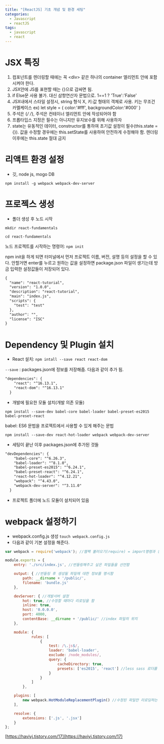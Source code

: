 ```yaml
---
title: "[ReactJS] 기초 개념 및 환경 세팅"
categories:
  - Javascript
  - reactJS
tags:
  - javascript
  - react
---
```


# JSX 특징

1. 컴포넌트를 렌더링할 때에는 꼭 <⁯div></div> 같은 하나의 container 엘리먼트 안에 포함시켜야 한다.
2. JSX안에 JS를 표현할 때는 {}으로 감싸면 됨.
3. if Else문 사용 불가. 대신 삼항연산자 문법으로. 1==1 ? 'True':'False'
4. JSX내에서 스타일 설정시, string 형식 X, 키:값 형태의 객체로 사용. 키는 무조건 카멜케이스
ex)
let style = {
color:'#fff',
backgroundColor:'#000'
}
5. 주석은 {*/ /*}, 주석은 컨테이너 엘리먼트 안에 작성되어야 함
6. 프롭타입스 지정은 필수는 아니지만 유지보수를 위해 사용하자
7. state는 유동적인 데이터, constructor를 통하여 초기값 설정이 필수(this.state = {}).
값을 수정할 경우에는 this.setState를 사용하여 안전하게 수정해야 함. 렌더링 이후에는 this.state 절대 금지

# 리액트 환경 설정

- 깃, node js, mogo DB

`npm install -g webpack webpack-dev-server`

# 프로젝스 생성

- 폴더 생성 후 노드 시작

`mkdir react-fundamentals`

`cd react-fundamentals`

노드 프로젝트를 시작하는 명령어: `npm init`

npm init을 하게 되면 터미널에서 먼저 프로젝트 이름, 버전, 설명 등의 설정을 할 수 있다. 안할거면 enter를 누르고 원하는 값을 설정하면 package.json 파일이 생기는데 방금 입력한 설정값들이 저장되어 있다.

```html
{
  "name": "react-tutorial",
  "version": "1.0.0",
  "description": "react-tutorial",
  "main": "index.js",
  "scripts": {
    "test": "test"
  },
  "author": "",
  "license": "ISC"
}
```

# Dependency 및 Plugin 설치

- React 설치:  `npm intall --save react react-dom`

`--save` : packages.json에 정보를 저장해줌. 다음과 같이 추가 됨.

```html
"dependencies": {
    "react": "^16.13.1",
    "react-dom": "^16.13.1"
  }
```

- 개발에 필요한 모듈 설치(개발 의존 모듈)

`npm install --save-dev babel-core babel-loader babel-preset-es2015 babel-preset-react`

babel: ES6 문법을 프로젝트에서 사용할 수 있게 해주는 문법

`npm install --save-dev react-hot-loader webpack webpack-dev-server`

- 세팅이 끝난 이후 packages.json에 추가된 것들

```html
"devDependencies": {
    "babel-core": "^6.26.3",
    "babel-loader": "^8.1.0",
    "babel-preset-es2015": "^6.24.1",
    "babel-preset-react": "^6.24.1",
    "react-hot-loader": "^4.12.21",
    "webpack": "^4.43.0",
    "webpack-dev-server": "^3.11.0"
  }
```

- 프로젝트 폴더에 노드 모듈이 설치되어 있음

# webpack 설정하기

- webpack.config.js 생성 `touch webpack.config.js`
- 다음과 같이 기본 설정을 해준다.

```jsx
var webpack = require('webpack'); //웹팩 불러오기(require) = import명령과 동일

module.exports = {
    entry: './src/index.js', //번들링해주고 싶은 파일들을 선언함

    output: { //번들링 후 생성될 파일에 대한 정보를 명시함
        path: __dirname + '/public/',
        filename: 'bundle.js'
    },

    devServer: { //개발서버 설정
        hot: true, //수정할 때마다 리로딩을 함
        inline: true,
        host: '0.0.0.0',
        port: 4000,
        contentBase: __dirname + '/public/' //index 파일의 위치
    },

    module: {
            rules: [
                {
                    test: /\.js$/,
                    loader: 'babel-loader',
                    exclude: /node_modules/,
                    query: {
                        cacheDirectory: true,
                        presets: ['es2015', 'react'] //less sass 로더를 사용할 수도 있음
                    }
                }
            ]
        },

    plugins: [
        new webpack.HotModuleReplacementPlugin() //수정된 파일만 리로딩하는 기능
    ],

    resolve: {
        extensions: ['.js', '.jsx']
    }
};
```

[https://haviyj.tistory.com/17](https://haviyj.tistory.com/17)